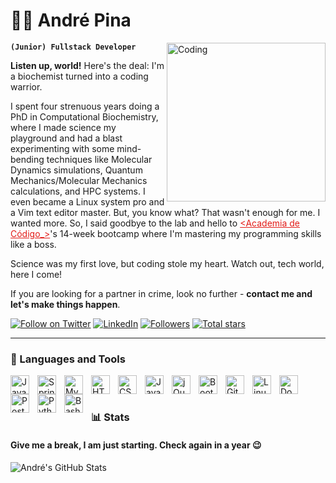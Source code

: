 # 👨‍🔬 André Pina

<img align="right" alt="Coding" width="254" src="https://media.giphy.com/media/v1.Y2lkPTc5MGI3NjExZTYzYmJiZjMwMjY2NzFlYmI2ZWM5MDk0NzgxNjcyZmM2ZTY0YWE4YyZlcD12MV9pbnRlcm5hbF9naWZzX2dpZklkJmN0PXM/Ll22OhMLAlVDb8UQWe/giphy.gif">

**`(Junior) Fullstack Developer`**

**Listen up, world!** Here's the deal: I'm a biochemist turned into a coding warrior.

I spent four strenuous years doing a PhD in Computational Biochemistry, where I made science my playground and had a blast experimenting with some mind-bending techniques like Molecular Dynamics simulations, Quantum Mechanics/Molecular Mechanics calculations, and HPC systems. I even became a Linux system pro and a Vim text editor master. But, you know what? That wasn't enough for me. I wanted more. So, I said goodbye to the lab and hello to <a href="https://www.academiadecodigo.org/" style="color:#E31D19;"><Academia de Código_></a>'s 14-week bootcamp where I'm mastering my programming skills like a boss. 

Science was my first love, but coding stole my heart. Watch out, tech world, here I come!

If you are looking for a partner in crime, look no further - **contact me and let's make things happen**.

   <p align="left">
      <a href="https://twitter.com/intent/follow?original_referer=https%3A%2F%2Fgithub.com%2Fandrefpina&screen_name=andrefpina">
         <img alt="Follow on Twitter" title="Follow on Twitter" src="https://img.shields.io/badge/-Twitter-1D9BF0?style=for-the-badge&logo=twitter&logoColor=white"/></a> 
      <a href="https://www.linkedin.com/in/andrefpina/">
         <img alt="LinkedIn" title="LinkedIn" src="https://img.shields.io/badge/-LinkedIn-0076b2?style=for-the-badge&logo=linkedin&logoColor=white"/></a> 
      <a href="https://github.com/andrefpina?tab=followers">
         <img alt="Followers" title="Follow me on Github" src="https://custom-icon-badges.demolab.com/github/followers/andrefpina?color=E05D44&labelColor=CE4630&style=for-the-badge&logo=person-add&label=Follow&logoColor=white"/></a>
      <a href="https://github.com/andrefpina?tab=repositories&sort=stargazers">
         <img alt="Total stars" title="Total stars on GitHub" src="https://custom-icon-badges.demolab.com/github/stars/andrefpina?color=E1AD0E&style=for-the-badge&labelColor=C79600&logo=star"/></a>
   </p>

---

### 🧰 Languages and Tools

<img align="left" alt="Java" width="30px" style="padding-right:10px;" src="https://cdn.jsdelivr.net/gh/devicons/devicon/icons/java/java-original.svg"/>
<img align="left" alt="Spring" width="30px" style="padding-right:10px;" src="https://cdn.jsdelivr.net/gh/devicons/devicon/icons/spring/spring-original.svg" />
<img align="left" alt="MySQL" width="30px" style="padding-right:10px;" src="https://cdn.jsdelivr.net/gh/devicons/devicon/icons/mysql/mysql-original.svg" />
<img align="left" alt="HTML" width="30px" style="padding-right:10px;" src="https://cdn.jsdelivr.net/gh/devicons/devicon/icons/html5/html5-plain.svg" />
<img align="left" alt="CSS" width="30px" style="padding-right:10px;" src="https://cdn.jsdelivr.net/gh/devicons/devicon/icons/css3/css3-plain.svg" />
<img align="left" alt="JavaScript" width="30px" style="padding-right:10px;" src="https://cdn.jsdelivr.net/gh/devicons/devicon/icons/javascript/javascript-plain.svg" />
<img align="left" alt="jQuery" width="30px" style="padding-right:10px;" src="https://cdn.jsdelivr.net/gh/devicons/devicon/icons/jquery/jquery-original.svg" />
<img align="left" alt="Bootstrap" width="30px" style="padding-right:10px;" src="https://cdn.jsdelivr.net/gh/devicons/devicon/icons/bootstrap/bootstrap-plain.svg" />
<img align="left" alt="Git" width="30px" style="padding-right:10px;" src="https://cdn.jsdelivr.net/gh/devicons/devicon/icons/git/git-original.svg" />
<img align="left" alt="Linux" width="30px" style="padding-right:10px;" src="https://cdn.jsdelivr.net/gh/devicons/devicon/icons/linux/linux-original.svg" />
<img align="left" alt="Docker" width="30px" style="padding-right:10px;" src="https://cdn.jsdelivr.net/gh/devicons/devicon/icons/docker/docker-plain.svg" />
<img align="left" alt="Postman" width="30px" style="padding-right:10px;" src="https://res.cloudinary.com/postman/image/upload/t_team_logo/v1629869194/team/2893aede23f01bfcbd2319326bc96a6ed0524eba759745ed6d73405a3a8b67a8" />
<img align="left" alt="Python" width="30px" style="padding-right:10px;" src="https://cdn.jsdelivr.net/gh/devicons/devicon/icons/python/python-original.svg" />
<img align="left" alt="Bash" width="30px" style="padding-right:10px;" src="https://upload.wikimedia.org/wikipedia/commons/4/4b/Bash_Logo_Colored.svg" />
<br />

#

### 📊 Stats
#### Give me a break, I am just starting. Check again in a year 😉

<img align="left" alt="André's GitHub Stats" src="https://github-readme-stats.vercel.app/api?username=andrefpina&show_icons=true&hide_border=false&title_color=ff652f&icon_color=FFE400&bg_color=09131B&text_color=ffffff&border_color=0c1a25" />

[twitter]: https://twitter.com/andrefpina
[linkedin]: https://linkedin.com/in/andrefpina
